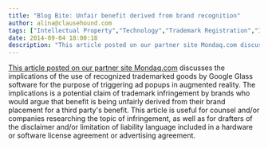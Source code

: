 ```yaml
---
title: "Blog Bite: Unfair benefit derived from brand recognition"
author: alina@clausehound.com
tags: ["Intellectual Property","Technology","Trademark Registration","IP Transfer","Blog Bites","Mondaq","UK"]
date: 2014-09-04 18:00:18
description: "This article posted on our partner site Mondaq.com discusses the implications of the use of recognized trademarked goods by Google Glass software for the purpose of triggering ad popups in augmented..."
---
```


[This article posted on our partner site Mondaq.com](http://www.mondaq.com/x/331522/Trademark/How+Does+IP+Law+Affect+The+Technology+In+Google+Glass) discusses the implications of the use of recognized trademarked goods by Google Glass software for the purpose of triggering ad popups in augmented reality. The implications is a potential claim of trademark infringement by brands who would argue that benefit is being unfairly derived from their brand placement for a third party's benefit. This article is useful for counsel and/or companies researching the topic of infringement, as well as for drafters of the disclaimer and/or limitation of liability language included in a hardware or software license agreement or advertising agreement.